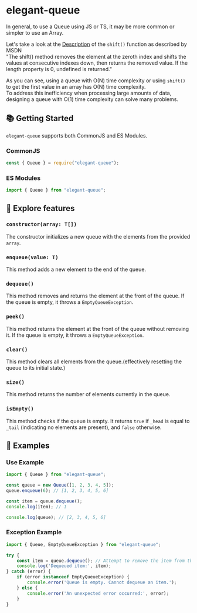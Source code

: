 # elegant-queue

In general, to use a Queue using JS or TS, it may be more common or simpler to use an Array.

Let's take a look at the [Description](https://developer.mozilla.org/en-US/docs/Web/JavaScript/Reference/Global_Objects/Array/shift#return_value) of the `shift()` function as described by MSDN  
"The shift() method removes the element at the zeroth index and shifts the values at consecutive indexes down, then returns the removed value. If the length property is 0, undefined is returned."

As you can see, using a queue with O(N) time complexity or using `shift()` to get the first value in an array has O(N) time complexity.  
To address this inefficiency when processing large amounts of data, designing a queue with O(1) time complexity can solve many problems.  


## 📚 Getting Started

`elegant-queue` supports both CommonJS and ES Modules.

### CommonJS

```javascript
const { Queue } = require("elegant-queue");
```

### ES Modules

```javascript
import { Queue } from "elegant-queue";
```

## 🔎 Explore features

### `constructor(array: T[])`

The constructor initializes a new queue with the elements from the provided `array`. 


### `enqueue(value: T)`

This method adds a new element to the end of the queue.

### `dequeue()`

This method removes and returns the element at the front of the queue. If the queue is empty, it throws a `EmptyQueueException`.

### `peek()`

This method returns the element at the front of the queue without removing it. If the queue is empty, it throws a `EmptyQueueException`.  


### `clear()`

This method clears all elements from the queue.(effectively resetting the queue to its initial state.)

### `size()`

This method returns the number of elements currently in the queue. 

### `isEmpty()`

This method checks if the queue is empty. It returns `true` if `_head` is equal to `_tail` (indicating no elements are present), and `false` otherwise.  


## 🌈 Examples

### Use Example
```typescript
import { Queue } from "elegant-queue";

const queue = new Queue([1, 2, 3, 4, 5]);
queue.enqueue(6); // [1, 2, 3, 4, 5, 6]

const item = queue.dequeue();
console.log(item); // 1 

console.log(queue); // [2, 3, 4, 5, 6]
```

### Exception Example
```typescript
import { Queue, EmptyQueueException } from "elegant-queue";

try {
    const item = queue.dequeue(); // Attempt to remove the item from the queue.
    console.log('Dequeued item:', item);
} catch (error) {
    if (error instanceof EmptyQueueException) {
        console.error('Queue is empty. Cannot dequeue an item.');
    } else {
        console.error('An unexpected error occurred:', error);
    }
}
```